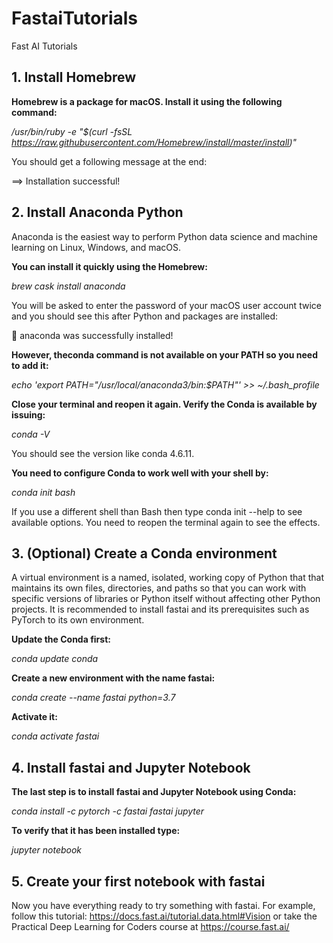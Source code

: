 # FastaiTutorials
 Fast AI Tutorials
 
## 1. Install Homebrew

__Homebrew is a package for macOS. Install it using the following command:__

_/usr/bin/ruby -e "$(curl -fsSL https://raw.githubusercontent.com/Homebrew/install/master/install)"_

You should get a following message at the end:

==> Installation successful!

## 2. Install Anaconda Python

Anaconda is the easiest way to perform Python data science and machine learning on Linux, Windows, and macOS.

__You can install it quickly using the Homebrew:__

_brew cask install anaconda_

You will be asked to enter the password of your macOS user account twice and you should see this after Python and packages are installed:

🍺  anaconda was successfully installed!

__However, theconda command is not available on your PATH so you need to add it:__

_echo 'export PATH="/usr/local/anaconda3/bin:$PATH"' >> ~/.bash_profile_

__Close your terminal and reopen it again. Verify the Conda is available by issuing:__

_conda -V_

You should see the version like conda 4.6.11.

__You need to configure Conda to work well with your shell by:__

_conda init bash_

If you use a different shell than Bash then type conda init --help to see available options. You need to reopen the terminal again to see the effects.

## 3. (Optional) Create a Conda environment

A virtual environment is a named, isolated, working copy of Python that that maintains its own files, directories, and paths so that you can work with specific versions of libraries or Python itself without affecting other Python projects. It is recommended to install fastai and its prerequisites such as PyTorch to its own environment.

__Update the Conda first:__

_conda update conda_

__Create a new environment with the name fastai:__

_conda create --name fastai python=3.7_

__Activate it:__

_conda activate fastai_

## 4. Install fastai and Jupyter Notebook

__The last step is to install fastai and Jupyter Notebook using Conda:__

_conda install -c pytorch -c fastai fastai jupyter_

__To verify that it has been installed type:__

_jupyter notebook_

## 5. Create your first notebook with fastai

Now you have everything ready to try something with fastai. For example, follow this tutorial: https://docs.fast.ai/tutorial.data.html#Vision or take the Practical Deep Learning for Coders course at https://course.fast.ai/

